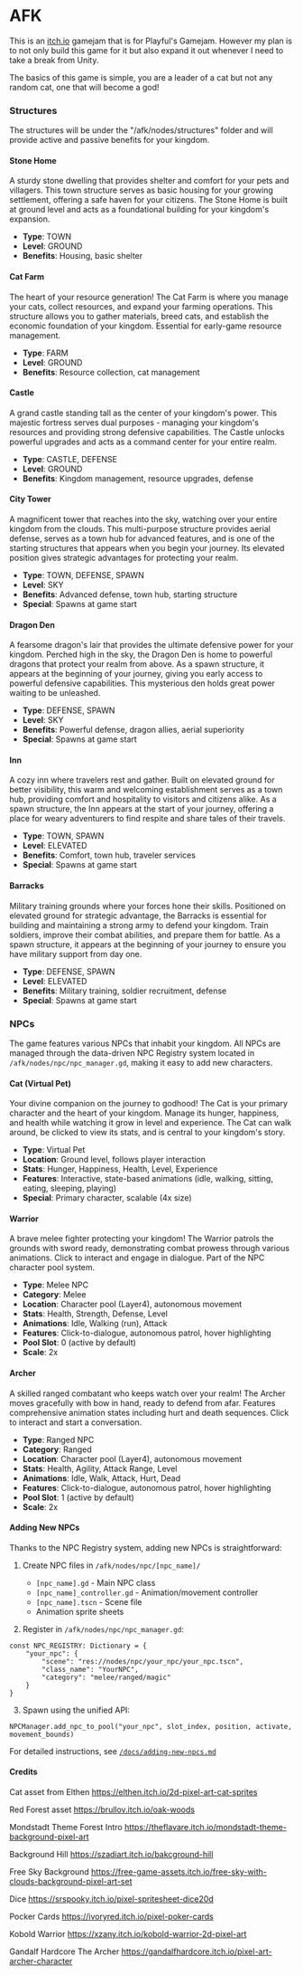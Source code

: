# AFK

This is an [itch.io](https://kbve.itch.io/afk/) gamejam that is for Playful's Gamejam.
However my plan is to not only build this game for it but also expand it out whenever I need to take a break from Unity.

The basics of this game is simple, you are a leader of a cat but not any random cat, one that will become a god!

### Structures

The structures will be under the "/afk/nodes/structures" folder and will provide active and passive benefits for your kingdom.

#### Stone Home

A sturdy stone dwelling that provides shelter and comfort for your pets and villagers. This town structure serves as basic housing for your growing settlement, offering a safe haven for your citizens. The Stone Home is built at ground level and acts as a foundational building for your kingdom's expansion.

- **Type**: TOWN
- **Level**: GROUND
- **Benefits**: Housing, basic shelter

#### Cat Farm

The heart of your resource generation! The Cat Farm is where you manage your cats, collect resources, and expand your farming operations. This structure allows you to gather materials, breed cats, and establish the economic foundation of your kingdom. Essential for early-game resource management.

- **Type**: FARM
- **Level**: GROUND
- **Benefits**: Resource collection, cat management

#### Castle

A grand castle standing tall as the center of your kingdom's power. This majestic fortress serves dual purposes - managing your kingdom's resources and providing strong defensive capabilities. The Castle unlocks powerful upgrades and acts as a command center for your entire realm.

- **Type**: CASTLE, DEFENSE
- **Level**: GROUND
- **Benefits**: Kingdom management, resource upgrades, defense

#### City Tower

A magnificent tower that reaches into the sky, watching over your entire kingdom from the clouds. This multi-purpose structure provides aerial defense, serves as a town hub for advanced features, and is one of the starting structures that appears when you begin your journey. Its elevated position gives strategic advantages for protecting your realm.

- **Type**: TOWN, DEFENSE, SPAWN
- **Level**: SKY
- **Benefits**: Advanced defense, town hub, starting structure
- **Special**: Spawns at game start

#### Dragon Den

A fearsome dragon's lair that provides the ultimate defensive power for your kingdom. Perched high in the sky, the Dragon Den is home to powerful dragons that protect your realm from above. As a spawn structure, it appears at the beginning of your journey, giving you early access to powerful defensive capabilities. This mysterious den holds great power waiting to be unleashed.

- **Type**: DEFENSE, SPAWN
- **Level**: SKY
- **Benefits**: Powerful defense, dragon allies, aerial superiority
- **Special**: Spawns at game start

#### Inn

A cozy inn where travelers rest and gather. Built on elevated ground for better visibility, this warm and welcoming establishment serves as a town hub, providing comfort and hospitality to visitors and citizens alike. As a spawn structure, the Inn appears at the start of your journey, offering a place for weary adventurers to find respite and share tales of their travels.

- **Type**: TOWN, SPAWN
- **Level**: ELEVATED
- **Benefits**: Comfort, town hub, traveler services
- **Special**: Spawns at game start

#### Barracks

Military training grounds where your forces hone their skills. Positioned on elevated ground for strategic advantage, the Barracks is essential for building and maintaining a strong army to defend your kingdom. Train soldiers, improve their combat abilities, and prepare them for battle. As a spawn structure, it appears at the beginning of your journey to ensure you have military support from day one.

- **Type**: DEFENSE, SPAWN
- **Level**: ELEVATED
- **Benefits**: Military training, soldier recruitment, defense
- **Special**: Spawns at game start

### NPCs

The game features various NPCs that inhabit your kingdom. All NPCs are managed through the data-driven NPC Registry system located in `/afk/nodes/npc/npc_manager.gd`, making it easy to add new characters.

#### Cat (Virtual Pet)

Your divine companion on the journey to godhood! The Cat is your primary character and the heart of your kingdom. Manage its hunger, happiness, and health while watching it grow in level and experience. The Cat can walk around, be clicked to view its stats, and is central to your kingdom's story.

- **Type**: Virtual Pet
- **Location**: Ground level, follows player interaction
- **Stats**: Hunger, Happiness, Health, Level, Experience
- **Features**: Interactive, state-based animations (idle, walking, sitting, eating, sleeping, playing)
- **Special**: Primary character, scalable (4x size)

#### Warrior

A brave melee fighter protecting your kingdom! The Warrior patrols the grounds with sword ready, demonstrating combat prowess through various animations. Click to interact and engage in dialogue. Part of the NPC character pool system.

- **Type**: Melee NPC
- **Category**: Melee
- **Location**: Character pool (Layer4), autonomous movement
- **Stats**: Health, Strength, Defense, Level
- **Animations**: Idle, Walking (run), Attack
- **Features**: Click-to-dialogue, autonomous patrol, hover highlighting
- **Pool Slot**: 0 (active by default)
- **Scale**: 2x

#### Archer

A skilled ranged combatant who keeps watch over your realm! The Archer moves gracefully with bow in hand, ready to defend from afar. Features comprehensive animation states including hurt and death sequences. Click to interact and start a conversation.

- **Type**: Ranged NPC
- **Category**: Ranged
- **Location**: Character pool (Layer4), autonomous movement
- **Stats**: Health, Agility, Attack Range, Level
- **Animations**: Idle, Walk, Attack, Hurt, Dead
- **Features**: Click-to-dialogue, autonomous patrol, hover highlighting
- **Pool Slot**: 1 (active by default)
- **Scale**: 2x

#### Adding New NPCs

Thanks to the NPC Registry system, adding new NPCs is straightforward:

1. Create NPC files in `/afk/nodes/npc/[npc_name]/`
   - `[npc_name].gd` - Main NPC class
   - `[npc_name]_controller.gd` - Animation/movement controller
   - `[npc_name].tscn` - Scene file
   - Animation sprite sheets

2. Register in `/afk/nodes/npc/npc_manager.gd`:
```gdscript
const NPC_REGISTRY: Dictionary = {
    "your_npc": {
        "scene": "res://nodes/npc/your_npc/your_npc.tscn",
        "class_name": "YourNPC",
        "category": "melee/ranged/magic"
    }
}
```

3. Spawn using the unified API:
```gdscript
NPCManager.add_npc_to_pool("your_npc", slot_index, position, activate, movement_bounds)
```

For detailed instructions, see [`/docs/adding-new-npcs.md`](/docs/adding-new-npcs.md)





#### Credits

Cat asset from Elthen
https://elthen.itch.io/2d-pixel-art-cat-sprites

Red Forest asset
https://brullov.itch.io/oak-woods

Mondstadt Theme Forest Intro
https://theflavare.itch.io/mondstadt-theme-background-pixel-art

Background Hill
https://szadiart.itch.io/bakcground-hill

Free Sky Background
https://free-game-assets.itch.io/free-sky-with-clouds-background-pixel-art-set

Dice
https://srspooky.itch.io/pixel-spritesheet-dice20d

Pocker Cards
https://ivoryred.itch.io/pixel-poker-cards

Kobold Warrior
https://xzany.itch.io/kobold-warrior-2d-pixel-art

Gandalf Hardcore The Archer
https://gandalfhardcore.itch.io/pixel-art-archer-character